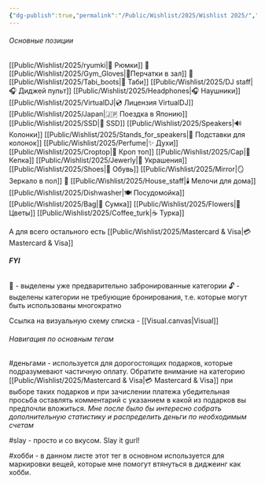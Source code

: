 ```yaml
---
{"dg-publish":true,"permalink":"/Public/Wishlist/2025/Wishlist 2025/","tags":["gardenEntry"]}
---
```


###### Основные позиции
[[Public/Wishlist/2025/ryumki\|🍻 Рюмки]] 🔐 
[[Public/Wishlist/2025/Gym_Gloves\|🧤Перчатки в зал]] 🔐
[[Public/Wishlist/2025/Tabi_boots\|🐄 Таби]] 
[[Public/Wishlist/2025/DJ staff\|🎧 Диджей пульт]]
[[Public/Wishlist/2025/Headphones\|🎧 Наушники]] 
[[Public/Wishlist/2025/VirtualDJ\|💿 Лицензия VirtualDJ]] 
[[Public/Wishlist/2025/Japan\|🇯🇵 Поездка в Японию]] 
[[Public/Wishlist/2025/SSD\|💾 SSD]] 
[[Public/Wishlist/2025/Speakers\|🔊 Колонки]] 
[[Public/Wishlist/2025/Stands_for_speakers\|🔺 Подставки для колонок]]
[[Public/Wishlist/2025/Perfume\|✨ Духи]] 
[[Public/Wishlist/2025/Croptop\|👕 Кроп топ]] 
[[Public/Wishlist/2025/Cap\|🧢 Кепка]] 
[[Public/Wishlist/2025/Jewerly\|💍 Украшения]] 
[[Public/Wishlist/2025/Shoes\|👟 Обувь]] 
[[Public/Wishlist/2025/Mirror\|🪞 Зеркало в пол]] 🔐 
[[Public/Wishlist/2025/House_staff\|🕯️ Мелочи для дома]] 
[[Public/Wishlist/2025/Dishwasher\|🍽️ Посудомойка]] 
[[Public/Wishlist/2025/Bag\|👜 Сумка]] 
[[Public/Wishlist/2025/Flowers\|💐 Цветы]] 
[[Public/Wishlist/2025/Coffee_turk\|☕ Турка]]

А для всего остального есть [[Public/Wishlist/2025/Mastercard & Visa\|💳 Mastercard & Visa]]

###### **FYI**
🔐 - выделены уже предварительно забронированные категории
🔓 - выделены категории не требующие бронирования, т.е. которые могут быть использованы многократно

Ссылка на визуальную схему списка - [[Visual.canvas|Visual]] 

###### *Навигация по основным тегам*
#деньгами - используется для дорогостоящих подарков, которые подразумевают частичную оплату. Обратите внимание на категорию  [[Public/Wishlist/2025/Mastercard & Visa\|💳 Mastercard & Visa]] при выборе таких подарков и при зачислении платежа убедительная просьба оставлять комментарий с указанием в какой из подарков вы предпочли вложиться. *Мне после было бы интересно собрать дополнительную статистику и распределить деньги по необходимым счетам*

#slay - просто и со вкусом. Slay it gurl!

#хобби - в данном листе этот тег в основном используется для маркировки вещей, которые мне помогут втянуться в диджеинг как хобби. 